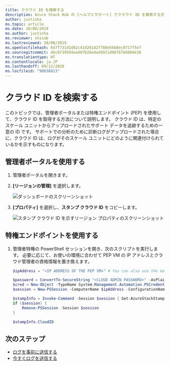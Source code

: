 ```yaml
---
title: クラウド ID を検索する
description: Azure Stack Hub の [ヘルプとサポート] でクラウド ID を検索する方法について説明します。
author: justinha
ms.topic: article
ms.date: 10/08/2019
ms.author: justinha
ms.reviewer: shisab
ms.lastreviewed: 10/08/2019
ms.openlocfilehash: 647f731d1d82c41d26142ff88e56b8ec0717f5ef
ms.sourcegitcommit: dbc6739584aa407b26e4ad4921d967b7b608de38
ms.translationtype: HT
ms.contentlocale: ja-JP
ms.lasthandoff: 09/12/2020
ms.locfileid: "90038813"
---
```

# <a name="find-your-cloud-id"></a>クラウド ID を検索する

このトピックでは、管理者ポータルまたは特権エンドポイント (PEP) を使用して、クラウド ID を取得する方法について説明します。 クラウド ID は、特定のスケール ユニットからアップロードされたサポート データを追跡するための一意の ID です。 サポートでの分析のために診断ログがアップロードされた場合に、クラウド ID は、ログがそのスケール ユニットにどのように関連付けられているかを示すものになります。

## <a name="use-the-administrator-portal"></a>管理者ポータルを使用する

1. 管理者ポータルを開きます。 
1. **[リージョンの管理]** を選択します。

   ![ダッシュボードのスクリーンショット](./media/azure-stack-automatic-log-collection/dashboard.png)

1. **[プロパティ]** を選択し、**スタンプ クラウド ID** をコピーします。

   ![スタンプ クラウド ID を示すリージョン プロパティのスクリーンショット](media/azure-stack-automatic-log-collection/region-properties-blade-with-stamp-cloud-id.png)


## <a name="use-the-privileged-endpoint"></a>特権エンドポイントを使用する

1. 管理者特権の PowerShell セッションを開き、次のスクリプトを実行します。 必要に応じて、お使いの環境に合わせて PEP VM の IP アドレスとクラウド管理者の資格情報を置き換えます。 

   ```powershell
   $ipAddress = "<IP ADDRESS OF THE PEP VM>" # You can also use the machine name instead of IP here.

   $password = ConvertTo-SecureString "<CLOUD ADMIN PASSWORD>" -AsPlainText -Force
   $cred = New-Object -TypeName System.Management.Automation.PSCredential ("<DOMAIN NAME>\CloudAdmin", $password)
   $session = New-PSSession -ComputerName $ipAddress -ConfigurationName PrivilegedEndpoint -Credential $cred

   $stampInfo = Invoke-Command -Session $session { Get-AzureStackStampInformation }
   if ($session) {
       Remove-PSSession -Session $session
   }

   $stampInfo.CloudID
   ```

## <a name="next-steps"></a>次のステップ

* [ログを事前に送信する](./azure-stack-configure-automatic-diagnostic-log-collection.md?view=azs-2002)
* [今すぐログを送信する](./azure-stack-configure-on-demand-diagnostic-log-collection-portal.md?view=azs-2002)
